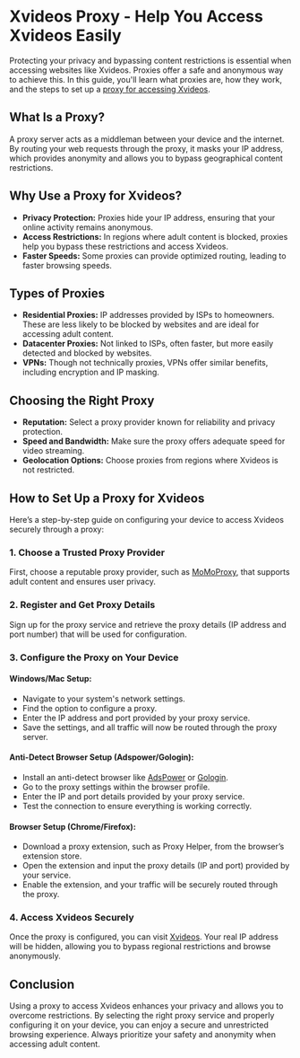 <h1>Xvideos Proxy - Help You Access Xvideos Easily</h1>
    <p>Protecting your privacy and bypassing content restrictions is essential when accessing websites like Xvideos. Proxies offer a safe and anonymous way to achieve this. In this guide, you'll learn what proxies are, how they work, and the steps to set up a <a href="https://momoproxy.com/blog/xvideos-proxy">proxy for accessing Xvideos</a>.</p>
<h2>What Is a Proxy?</h2>
    <p>A proxy server acts as a middleman between your device and the internet. By routing your web requests through the proxy, it masks your IP address, which provides anonymity and allows you to bypass geographical content restrictions.</p>

<h2>Why Use a Proxy for Xvideos?</h2>
    <ul>
        <li><strong>Privacy Protection:</strong> Proxies hide your IP address, ensuring that your online activity remains anonymous.</li>
        <li><strong>Access Restrictions:</strong> In regions where adult content is blocked, proxies help you bypass these restrictions and access Xvideos.</li>
        <li><strong>Faster Speeds:</strong> Some proxies can provide optimized routing, leading to faster browsing speeds.</li>
    </ul>

<h2>Types of Proxies</h2>
    <ul>
        <li><strong>Residential Proxies:</strong> IP addresses provided by ISPs to homeowners. These are less likely to be blocked by websites and are ideal for accessing adult content.</li>
        <li><strong>Datacenter Proxies:</strong> Not linked to ISPs, often faster, but more easily detected and blocked by websites.</li>
        <li><strong>VPNs:</strong> Though not technically proxies, VPNs offer similar benefits, including encryption and IP masking.</li>
    </ul>
<h2>Choosing the Right Proxy</h2>
    <ul>
        <li><strong>Reputation:</strong> Select a proxy provider known for reliability and privacy protection.</li>
        <li><strong>Speed and Bandwidth:</strong> Make sure the proxy offers adequate speed for video streaming.</li>
        <li><strong>Geolocation Options:</strong> Choose proxies from regions where Xvideos is not restricted.</li>
    </ul>

<h2>How to Set Up a Proxy for Xvideos</h2>
    <p>Here’s a step-by-step guide on configuring your device to access Xvideos securely through a proxy:</p>

<h3>1. Choose a Trusted Proxy Provider</h3>
    <p>First, choose a reputable proxy provider, such as <a href="https://momoproxy.com">MoMoProxy</a>, that supports adult content and ensures user privacy.</p>

<h3>2. Register and Get Proxy Details</h3>
    <p>Sign up for the proxy service and retrieve the proxy details (IP address and port number) that will be used for configuration.</p>

<h3>3. Configure the Proxy on Your Device</h3>

<h4>Windows/Mac Setup:</h4>
    <div class="steps">
        <ul>
            <li>Navigate to your system's network settings.</li>
            <li>Find the option to configure a proxy.</li>
            <li>Enter the IP address and port provided by your proxy service.</li>
            <li>Save the settings, and all traffic will now be routed through the proxy server.</li>
        </ul>
    </div>

<h4>Anti-Detect Browser Setup (Adspower/Gologin):</h4>
    <div class="steps">
        <ul>
            <li>Install an anti-detect browser like <a href="https://momoproxy.com/blog/adspower-browser-integrate-with-momoproxy">AdsPower</a> or <a href="https://momoproxy.com/blog/gologin-browser-integrate-with-momo-proxy">Gologin</a>.</li>
            <li>Go to the proxy settings within the browser profile.</li>
            <li>Enter the IP and port details provided by your proxy service.</li>
            <li>Test the connection to ensure everything is working correctly.</li>
        </ul>
    </div>

<h4>Browser Setup (Chrome/Firefox):</h4>
    <div class="steps">
        <ul>
            <li>Download a proxy extension, such as Proxy Helper, from the browser’s extension store.</li>
            <li>Open the extension and input the proxy details (IP and port) provided by your service.</li>
            <img="https://momoproxy.com/_next/image?url=https%3A%2F%2Fmomoproxy.com%2Fimage%2F20241017_1729132168276.jpg&w=2048&q=75">
            <li>Enable the extension, and your traffic will be securely routed through the proxy.</li>
        </ul>
    </div>

<h3>4. Access Xvideos Securely</h3>
<p>Once the proxy is configured, you can visit <a href="https://www.xvideos.com" target="_blank">Xvideos</a>. Your real IP address will be hidden, allowing you to bypass regional restrictions and browse anonymously.</p>

<h2>Conclusion</h2>
<p>Using a proxy to access Xvideos enhances your privacy and allows you to overcome restrictions. By selecting the right proxy service and properly configuring it on your device, you can enjoy a secure and unrestricted browsing experience. Always prioritize your safety and anonymity when accessing adult content.</p>
</div>

